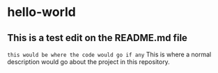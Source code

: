 # hello-world
## This is a test edit on the README.md file
`this would be where the code would go if any`
This is where a normal description would go about the project in this repository.
